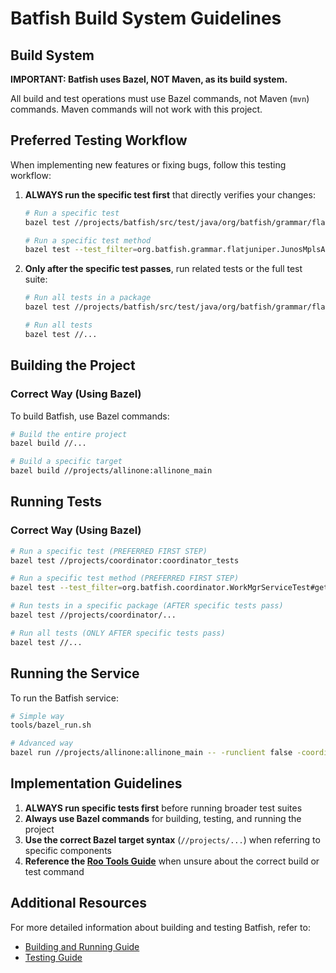 # Batfish Build System Guidelines

## Build System

**IMPORTANT: Batfish uses Bazel, NOT Maven, as its build system.**

All build and test operations must use Bazel commands, not Maven (`mvn`) commands. Maven commands will not work with this project.

## Preferred Testing Workflow

When implementing new features or fixing bugs, follow this testing workflow:

1. **ALWAYS run the specific test first** that directly verifies your changes:

   ```bash
   # Run a specific test
   bazel test //projects/batfish/src/test/java/org/batfish/grammar/flatjuniper:JunosMplsAdminGroupTest

   # Run a specific test method
   bazel test --test_filter=org.batfish.grammar.flatjuniper.JunosMplsAdminGroupTest#testAdminGroupDefinitions //projects/batfish/src/test/java/org/batfish/grammar/flatjuniper:JunosMplsAdminGroupTest
   ```

2. **Only after the specific test passes**, run related tests or the full test suite:

   ```bash
   # Run all tests in a package
   bazel test //projects/batfish/src/test/java/org/batfish/grammar/flatjuniper/...

   # Run all tests
   bazel test //...
   ```

## Building the Project

### Correct Way (Using Bazel)

To build Batfish, use Bazel commands:

```bash
# Build the entire project
bazel build //...

# Build a specific target
bazel build //projects/allinone:allinone_main
```

## Running Tests

### Correct Way (Using Bazel)

```bash
# Run a specific test (PREFERRED FIRST STEP)
bazel test //projects/coordinator:coordinator_tests

# Run a specific test method (PREFERRED FIRST STEP)
bazel test --test_filter=org.batfish.coordinator.WorkMgrServiceTest#getNonExistNetwork$ -- //projects/coordinator:coordinator_tests

# Run tests in a specific package (AFTER specific tests pass)
bazel test //projects/coordinator/...

# Run all tests (ONLY AFTER specific tests pass)
bazel test //...
```

## Running the Service

To run the Batfish service:

```bash
# Simple way
tools/bazel_run.sh

# Advanced way
bazel run //projects/allinone:allinone_main -- -runclient false -coordinatorargs "-templatedirs $(git rev-parse --show-toplevel)/questions -containerslocation $(git rev-parse --show-toplevel)/containers"
```

## Implementation Guidelines

1. **ALWAYS run specific tests first** before running broader test suites
2. **Always use Bazel commands** for building, testing, and running the project
3. **Use the correct Bazel target syntax** (`//projects/...`) when referring to specific components
4. **Reference the [Roo Tools Guide](../docs/development/roo_tools_guide.md)** when unsure about the correct build or test command

## Additional Resources

For more detailed information about building and testing Batfish, refer to:

- [Building and Running Guide](../docs/building_and_running/README.md)
- [Testing Guide](../docs/development/testing_guide.md)
